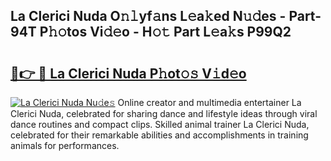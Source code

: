 ## La Clerici Nuda O𝚗𝚕yf𝚊ns L𝚎a𝚔ed N𝚞𝚍es - Part-94T P𝚑𝚘tos Vi𝚍𝚎o - H𝚘𝚝 Part L𝚎a𝚔s P99Q2

# <h2><a href="http://kfenf7.oniu.top/?m=La+Clerici+Nuda">🔗👉 🔴 La Clerici Nuda P𝚑ot𝚘𝚜 V𝚒d𝚎o</a></h2>

[![La Clerici Nuda Nu𝚍e𝚜](https://i.imgur.com/0qMVB7G.gif)](http://kfenf7.oniu.top/?m=La+Clerici+Nuda)
Online creator and multimedia entertainer La Clerici Nuda, celebrated for sharing dance and lifestyle ideas through viral dance routines and compact clips. Skilled animal trainer La Clerici Nuda, celebrated for their remarkable abilities and accomplishments in training animals for performances.  
